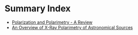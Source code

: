 # Summary Index

- [Polarization and Polarimetry - A Review](papers/Polarization_Review)
- [An Overview of X-Ray Polarimetry of Astronomical Sources](papers/X_ray_Polarimetry_Astronomical_Sources)
